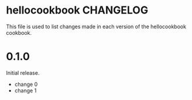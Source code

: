# hellocookbook CHANGELOG

This file is used to list changes made in each version of the hellocookbook cookbook.

# 0.1.0

Initial release.

- change 0
- change 1

